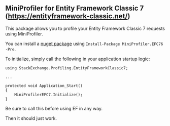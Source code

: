 ## MiniProfiler for Entity Framework Classic 7 (https://entityframework-classic.net/)

This package allows you to profile your Entity Framework Classic 7 requests using MiniProfiler.

You can install a [nuget package](https://www.nuget.org/packages/MiniProfiler.EFC7/) using `Install-Package MiniProfiler.EFC76 -Pre`. 

To initialize, simply call the following in your application startup logic:

    using StackExchange.Profiling.EntityFrameworkClassic7;

	...

    protected void Application_Start()
    {
        MiniProfilerEFC7.Initialize();
    }

Be sure to call this before using EF in any way.

Then it should just work.